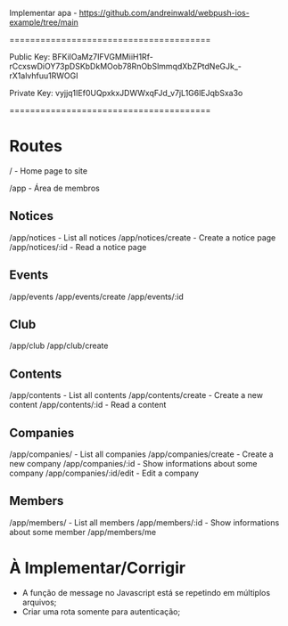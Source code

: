 Implementar apa - https://github.com/andreinwald/webpush-ios-example/tree/main



=======================================

Public Key:
BFKilOaMz7IFVGMMiiH1Rf-rCcxswDiOY73pDSKbDkMOob78RnObSlmmqdXbZPtdNeGJk_-rX1alvhfuu1RWOGI

Private Key:
vyjjq1IEf0UQpxkxJDWWxqFJd_v7jL1G6lEJqbSxa3o

=======================================

# Routes

/ - Home page to site

/app - Área de membros




## Notices
/app/notices - List all notices
/app/notices/create - Create a notice page
/app/notices/:id - Read a notice page

## Events
/app/events
/app/events/create
/app/events/:id

## Club
/app/club
/app/club/create

## Contents
/app/contents - List all contents
/app/contents/create - Create a new content
/app/contents/:id - Read a content

## Companies
/app/companies/ - List all companies
/app/companies/create - Create a new company
/app/companies/:id - Show informations about some company
/app/companies/:id/edit - Edit a company

## Members
/app/members/ - List all members
/app/members/:id - Show informations about some member
/app/members/me





# À Implementar/Corrigir
- A função de message no Javascript está se repetindo em múltiplos arquivos;
- Criar uma rota somente para autenticação;